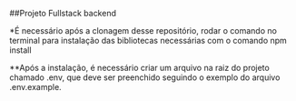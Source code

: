 ##Projeto Fullstack backend

*É necessário após a clonagem desse repositório, rodar o comando no terminal para instalação das bibliotecas necessárias com o comando npm install

**Após a instalação, é necessário criar um arquivo na raiz do projeto chamado .env, que deve ser preenchido seguindo o
exemplo do arquivo .env.example.


